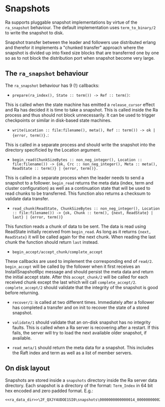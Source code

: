 # Snapshots

Ra supports pluggable snapshot implementations by virtue of the `ra_snapshot`
behaviour. The default implementation uses `term_to_binary/2` to write the
snapshot to disk.

Snapshot transfer between the leader and followers use distributed
erlang and therefor it implements a "chunked transfer" approach where the
snapshot is divided up into fixed size blocks that are transferred one by one
so as to not block the distribution port when snapshot become very large.

## The `ra_snapshot` behaviour

The `ra_snapshot` behaviour has 9 (!) callbacks:

- `prepare(ra_index(), State :: term()) -> Ref :: term()`:

This is called when the state machine has emitted a `release_cursor` effect
and Ra has decided it is time to take a snapshot. This is called inside the
Ra process and thus should not block unnecessarily. It can be used to trigger
checkpoints or similar in disk-based state machines.


- `write(Location :: file:filename(), meta(), Ref :: term()) -> ok | {error, term()}.`:

This is called in a separate process and should write the snapshot into the
directory specificied by the Location argument.

- `begin_read(ChunkSizeBytes :: non_neg_integer(), Location :: file:filename()) ->
    {ok, Crc :: non_neg_integer(), Meta :: meta(), ReadState :: term()}
    | {error, term()}.`

This is called in a separate process when the leader needs to send a snapshot
to a follower. `begin_read` returns the meta data (index, term and cluster configuration)
as well as a continuation state that will be used to read chunks to be transferred.
This function also returns a checksum to validate data transfer.

- `read_chunk(ReadState, ChunkSizeBytes :: non_neg_integer(), Location :: file:filename()) ->
    {ok, Chunk :: term(), {next, ReadState} | last} | {error, term()}`

This function reads a chunk of data to be sent. The data is read using ReadState
initially received from `begin_read`. As long as it returns `{next, ReadState}`
it will be called again for the next chunk. When reading the last chunk the
function should return `last` instead.

- `begin_accept/accept_chunk/complete_accept`

These callbacks are used to implement the corresponding end of `read/2`.
`begin_accept` will be called by the follower when it first receives an
InstallSnapshotRpc message and should persist the meta data and return the
initial accept state. After this `accept_chunk/2` will be called for each received
chunk except the last which will call `complete_accept/2`. `complete_accept/2` should
validate that the integrity of the snapshot is good before returning.

- `recover/1`: is called at two different times. Immediately after a follower
has completed a transfer and on init to recover the state of a stored snapshot.


- `validate/1` should validate that an on-disk snapshot has no integrity faults.
This is called when a Ra server is recovering after a restart. If this fails,
the server will try to load the next available older snapshot, if available.

- `read_meta/1` should return the meta data for a snapshot. This includes the
Raft index and term as well as a list of member servers.


## On disk layout

Snapshots are stored inside a `snapshots` directory inside the Ra server
data directory. Each snapshot is a directory of the format: `Term_Index` in
64 bit hex encoded and zero padded format. E.g.:

```
<<ra_data_dir>>\2F_QXJY4UDOE1SI0\snapshots\0000000000000014_0000000000253BEA
```


